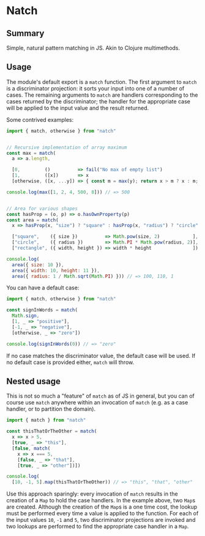 # Natch

## Summary

Simple, natural pattern matching in JS. Akin to Clojure multimethods.

## Usage

The module's default export is a `match` function. The first argument to `match` is a discriminator projection: it sorts your input into one of a number of cases. The remaining arguments to `match` are handlers corresponding to the cases returned by the discriminator; the handler for the appropriate case will be applied to the input value and the result returned.

Some contrived examples:

```js
import { match, otherwise } from "natch"


// Recursive implementation of array maximum
const max = match(
  a => a.length,

  [0,         ()          => fail("No max of empty list")               ],
  [1,         ([x])       => x                                          ],
  [otherwise, ([x, ...y]) => { const m = max(y); return x > m ? x : m; }])

console.log(max([1, 2, 4, 500, 8])) // => 500


// Area for various shapes
const hasProp = (o, p) => o.hasOwnProperty(p)
const area = match(
  x => hasProp(x, "size") ? "square" : hasProp(x, "radius") ? "circle" : "rectangle",

  ["square",    ({ size })          => Math.pow(size, 2)            ],
  ["circle",    ({ radius })        => Math.PI * Math.pow(radius, 2)],
  ["rectangle", ({ width, height }) => width * height               ])

console.log(
  area({ size: 10 }),
  area({ width: 10, height: 11 }),
  area({ radius: 1 / Math.sqrt(Math.PI) })) // => 100, 110, 1
```

You can have a default case:

```js
import { match, otherwise } from "natch"

const signInWords = match(
  Math.sign,
  [1, _ => "positive"],
  [-1, _ => "negative"],
  [otherwise, _ => "zero"])

console.log(signInWords(0)) // => "zero"
```

If no case matches the discriminator value, the default case will be used. If no default case is provided either, `match` will throw.

## Nested usage
This is not so much a "feature" of `match` as of JS in general, but you can of course use `match` anywhere within an invocation of `match` (e.g. as a case handler, or to partition the domain).

```js
import { match } from "natch"

const thisThatOrTheOther = match(
  x => x > 5,
  [true, _ => "this"],
  [false, match(
    x => x === 5,
    [false, _ => "that"],
    [true, _ => "other"])])

console.log(
  [10, -1, 5].map(thisThatOrTheOther)) // => "this", "that", "other"
```

Use this approach sparingly: every invocation of `match` results in the creation of a `Map` to hold the case handlers. In the example above, two `Map`s are created. Although the creation of the `Map`s is a one time cost, the lookup must be performed every time a value is applied to the function. For each of the input values `10`, `-1` and `5`, two discriminator projections are invoked and two lookups are performed to find the appropriate case handler in a `Map`.
